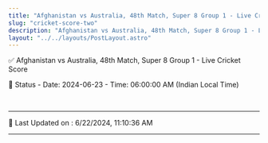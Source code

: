 ```yaml
---
title: "Afghanistan vs Australia, 48th Match, Super 8 Group 1 - Live Cricket Score"
slug: "cricket-score-two"
description: "Afghanistan vs Australia, 48th Match, Super 8 Group 1 - Live Cricket Score - Date: 2024-06-23 - Time: 06:00:00 AM (Indian Local Time)."
layout: "../../layouts/PostLayout.astro"
--- 
```


✅ Afghanistan vs Australia, 48th Match, Super 8 Group 1 - Live Cricket Score

📑 Status - Date: 2024-06-23 - Time: 06:00:00 AM (Indian Local Time)

<br />

***

📝 Last Updated on : 6/22/2024, 11:10:36 AM

***

